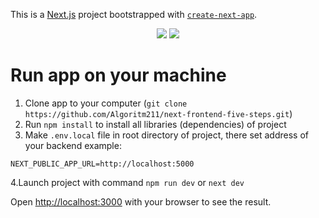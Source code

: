 This is a [Next.js](https://nextjs.org/) project bootstrapped with [`create-next-app`](https://github.com/vercel/next.js/tree/canary/packages/create-next-app).
<p align="center">
  <img src="https://github.com/Algoritm211/next-frontend-five-steps/actions/workflows/eslint.yml/badge.svg">
  <img src="https://img.shields.io/badge/license-MIT-blue.svg">
</p>

# Run app on your machine

1. Clone app to your computer (`git clone https://github.com/Algoritm211/next-frontend-five-steps.git`)
2. Run `npm install` to install all libraries (dependencies) of project
3. Make `.env.local` file in root directory of project, there set address of your backend
example:
```
NEXT_PUBLIC_APP_URL=http://localhost:5000
```
4.Launch project with command `npm run dev` or `next dev`

Open [http://localhost:3000](http://localhost:3000) with your browser to see the result.

